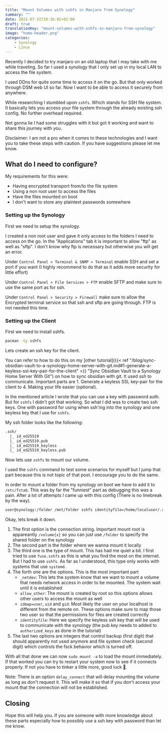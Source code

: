 ```yaml
---
title: "Mount Volumes with sshfs in Manjaro from Synology"
summary: ""
date: 2022-07-31T19:36:02+02:00
draft: true
translationKey: "mount-volumes-with-sshfs-in-manjaro-from-synology"
image: "home-header.png"
categories: 
    - Synology
    - Linux
---
```


Recently I decided to try manjaro on an old laptop that I may take with me while
traveling. So far I used a synology that I only set up in my local LAN to access
the file system.

I used DDns for quite some time to access it on the go. But that only worked
through DSM web UI so far. Now I want to be able to access it securely from
anywhere.  

While researching I stumbled upon `sshfs`. Which stands for SSH file system. It
basically lets you access your file system through the already existing ssh
config. No further overhead required.

Not gonna lie I had some struggles with it but got it working and want to share
this journey with you.

Disclaimer: I am not a pro when it comes to these technologies and I want you to
take these steps with caution. If you have
suggestions please let me know.

## What do I need to configure?

My requirements for this were:

- Having encrypted transport from/to the file system
- Using a non root user to access the files
- Have the files mounted on boot
- I don't want to store any plaintext passwords somewhere

### Setting up the Synology

First we need to setup the synology.

I created a non root user and gave it only access to the folders I need to
access on the go. In the "Applications" tab it is important to allow "ftp" as well
as "sftp". I don't know why ftp is necessary but otherwise you will get an
error.

Under `Control Panel > Terminal & SNMP > Terminal` enable SSH and set a port if
you want (I highly recommend to do that as it adds more security for
little effort)

Under `Control Panel > File Services > FTP` enable SFTP and make sure to use the
same port as for ssh.

Under `Control Panel > Security > Firewall` make sure to allow the Encrypted
terminal service so that ssh and sftp are going through. FTP is not needed this time.

### Setting up the Client

First we need to install sshfs.

```bash
pacman -Sy sshfs
```

Lets create an ssh key for the client.

You can refer to how to do this on my [other tutorial]({{< ref
"/blog/sync-obsidian-vault-to-a-synology-home-server-with-git.md#1-generate-a-keyless-ssl-key-pair-for-the-client" >}} "Sync
Obsidian Vault to a Synology Home Server With Git") on how to sync obsidian with
git. It used ssh to communicate. Important parts are 1. Generate a keyless SSL
key-pair for the client to 4. Making your life easier (optional).

In the mentioned article I wrote that you can use a key with password auth. But for `sshfs`
I didn't got that working. So what I did was to create two ssh keys. One with
password for using when ssh'ing into the synology and one keyless key that I use
for `sshfs`.

My ssh folder looks like the following:
```bash
.ssh/
  |_ id_ed25519
  |_ id_ed25519.pub
  |_ id_ed25519_keyless
  |_ id_ed25519_keyless.pub
```

Now lets use `sshfs` to mount our volume.

I used the `sshfs` command to test some scenarios for myself but I jump that part
because this is not topic of that post. I encourage you to do the same.

In order to mount a folder from my synology on boot we have to add it to
`/etc/fstab`. This was by far the "funniest" part as debugging this was a pain. After a lot of attempts I came up with this config (There is no
linebreak by the way).

```txt
user@synology:/folder /mnt/folder sshfs identityfile=/home/localuser/.ssh/id_ed25519_keyless,idmap=user,uid=1000,gid=1000,port=65000,allow_other,_netdev 0 0
```

Okay, lets break it down.

1. The first option is the connection string. Important mount root is
   appareantly `/volume{x}` so you can just use `/folder` to specify the shared
   folder on the synology
2. The second part is the folder where we wanna mount it locally
3. The third one is the type of mount. This has had me quiet a bit. I first tried to
   use `fuse.sshfs` as this is what you find the most on the internet. But I had
   to use `sshfs`. As far as I understood, this type only works with systems
   that use `systemd`.
4. The forth one are the options. This is the most important part
   - `_netdev`: This lets the system know that we want to mount a volume that needs
   network access in order to be mounted. The system wait until it is
   established
   - `allow_other`: The mount is created by root so this options allows other
     users to access the mount as well
   - `idmap=user`, `uid` and `gid`: Most likely the user on your localhost is
     different from the remote on. These options make sure to map those two user
     so that the permissions for files are created correctly
   - `identityfile`: Here we specify the keyless ssh key that will be used to
     communicate with the synology (the pub key needs to added to
     `authorized_keys` as done in the tutorial)
5. The last two options are integers that control backup (first digit) that
   should apparently not used anymore and file system check (second digit) which
   controls the fsck behavior which is turned off.

With all that done we can now `sudo mount -a` to load the mount immediately.
If that worked you can try to restart your system now to see if it connects
properly. If not you have to tinker a little more, good luck 🙈.

Note: There is an option `delay_connect` that will delay mounting the volume as long as
don't request it. This will make it so that if you don't access your mount that the
connection will not be established.

## Closing

Hope this will help you. If you are someone with more knowledge about these
parts especially how to possibly use a ssh key with password than let me know.
